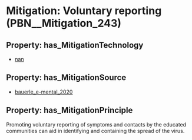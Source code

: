 # Mitigation: __Voluntary reporting__ (PBN__Mitigation_243)

## Property: has_MitigationTechnology

* [nan](../Technology/PBN__Technology_22)

## Property: has_MitigationSource

* [bauerle_e-mental_2020](../Article/PBN__Article_209)

## Property: has_MitigationPrinciple

Promoting voluntary reporting of symptoms and contacts by the educated communities can aid in identifying and containing the spread of the virus.

